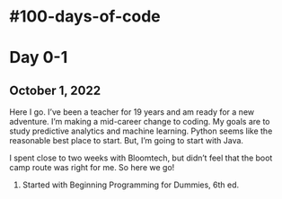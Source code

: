 <body class="c5 doc-content"><h1 class="c7" id="h.rh72fkf95wli"><span class="c4">#100-days-of-code</span></h1><p class="c1"><span class="c2"></span></p><h1 class="c7" id="h.g880d3dwdpp2"><span class="c4">Day 0-1</span></h1><h2 class="c8" id="h.gtdw81qsq6t1"><span class="c3">October 1, 2022 </span></h2><p class="c1"><span class="c2"></span></p><p class="c6"><span class="c2">Here I go. I’ve been a teacher for 19 years and am ready for a new adventure. I’m making a mid-career change to coding. My goals are to study predictive analytics and machine learning. Python seems like the reasonable best place to start. But, I’m going to start with Java.</span></p><p class="c1"><span class="c2"></span></p><p class="c6"><span class="c2">I spent close to two weeks with Bloomtech, but didn’t feel that the boot camp route was right for me. So here we go!</span></p><p class="c1"><span class="c2"></span></p><ol class="c10 lst-kix_f1wnowk9gitm-0 start" start="1"><li class="c6 c9 li-bullet-0"><span class="c0">Started with Beginning Programming for Dummies</span><span class="c2">, 6th ed. </span></li></ol></body>
